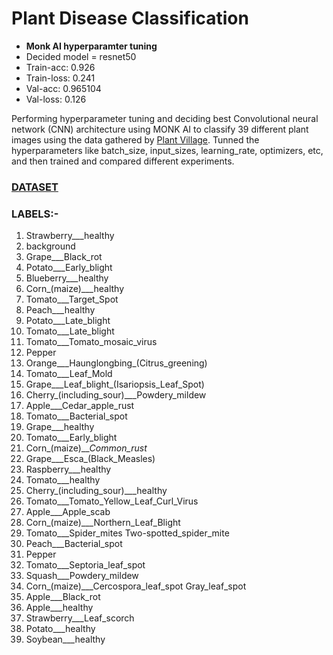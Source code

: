 # Plant Disease Classification

- **Monk AI hyperparamter tuning**
- Decided model = resnet50
- Train-acc: 0.926
- Train-loss: 0.241
- Val-acc: 0.965104
- Val-loss: 0.126



Performing hyperparameter tuning and deciding best Convolutional neural network (CNN) architecture using MONK AI to classify 39 different plant images using the data gathered by [Plant Village](https://plantvillage.psu.edu/). Tunned the hyperparameters like batch_size, input_sizes, learning_rate, optimizers, etc, and then trained and compared different experiments.

### [DATASET](https://drive.google.com/file/d/1AKb5-p_cxLh9HvIXHmuBbUDYfCi0UqjW/view?usp=sharing)
### LABELS:-
1)  Strawberry___healthy
2)  background
3)  Grape___Black_rot
4)  Potato___Early_blight
5)  Blueberry___healthy
6)  Corn_(maize)___healthy
7)  Tomato___Target_Spot
8)  Peach___healthy
9)  Potato___Late_blight
10)  Tomato___Late_blight
11)  Tomato___Tomato_mosaic_virus
12)  Pepper
13)  Orange___Haunglongbing_(Citrus_greening)
14)  Tomato___Leaf_Mold
15)  Grape___Leaf_blight_(Isariopsis_Leaf_Spot)
16)  Cherry_(including_sour)___Powdery_mildew
17)  Apple___Cedar_apple_rust
18)  Tomato___Bacterial_spot
19)  Grape___healthy
20)  Tomato___Early_blight
21)  Corn_(maize)___Common_rust_
22)  Grape___Esca_(Black_Measles)
23)  Raspberry___healthy
24)  Tomato___healthy
25)  Cherry_(including_sour)___healthy
26)  Tomato___Tomato_Yellow_Leaf_Curl_Virus
27)  Apple___Apple_scab
28)  Corn_(maize)___Northern_Leaf_Blight
29)  Tomato___Spider_mites Two-spotted_spider_mite
30)  Peach___Bacterial_spot
31)  Pepper
32)  Tomato___Septoria_leaf_spot
33)  Squash___Powdery_mildew
34)  Corn_(maize)___Cercospora_leaf_spot Gray_leaf_spot
35)  Apple___Black_rot
36)  Apple___healthy
37)  Strawberry___Leaf_scorch
38)  Potato___healthy
39)  Soybean___healthy

